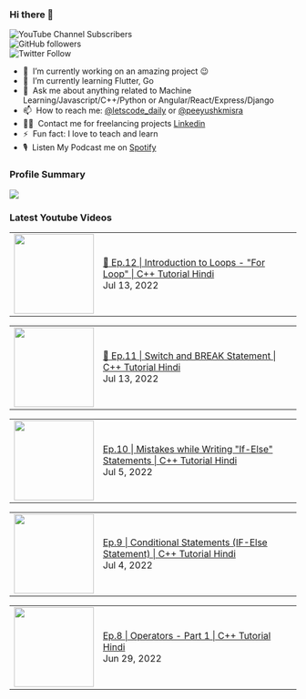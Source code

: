 ### Hi there 👋

![YouTube Channel Subscribers](https://img.shields.io/youtube/channel/subscribers/UCgmk1KXmrHXt_DO0kScyVmQ?style=social)  
![GitHub followers](https://img.shields.io/github/followers/misrapk?style=social)  
![Twitter Follow](https://img.shields.io/twitter/follow/peeyushkmisra?style=social)

- 🔭 &nbsp;I’m currently working on an amazing project :wink:
- 🌱 &nbsp;I’m currently learning Flutter, Go
- 💬 &nbsp;Ask me about anything related to Machine Learning/Javascript/C++/Python or Angular/React/Express/Django
- 📫 &nbsp;How to reach me: [@letscode_daily](https://www.instagram.com/letscode_daily/) or [@peeyushkmisra](https://www.instagram.com/peeyushkmisra/)
- 👨‍💻 &nbsp;Contact me for freelancing projects [Linkedin](https://www.linkedin.com/in/peeyushkmisra/)
- ⚡ &nbsp;Fun fact: I love to teach and learn
- 🎙 &nbsp;Listen My Podcast me on [Spotify](https://open.spotify.com/show/5HlTHA4yxnj56N1klajpQc)

### Profile Summary

![](https://github-profile-summary-cards.vercel.app/api/cards/profile-details?username=misrapk&theme=dracula)

### Latest Youtube Videos

<!-- YOUTUBE:START --><table><tr><td><a href="https://www.youtube.com/watch?v=-JCuAMdYgbE"><img width="140px" src="https://i.ytimg.com/vi/-JCuAMdYgbE/mqdefault.jpg"></a></td>
<td><a href="https://www.youtube.com/watch?v=-JCuAMdYgbE">🔴 Ep.12 | Introduction to Loops - &quot;For Loop&quot; | C++ Tutorial Hindi</a><br/>Jul 13, 2022</td></tr></table>
<table><tr><td><a href="https://www.youtube.com/watch?v=BRNN2lTt2Cg"><img width="140px" src="https://i.ytimg.com/vi/BRNN2lTt2Cg/mqdefault.jpg"></a></td>
<td><a href="https://www.youtube.com/watch?v=BRNN2lTt2Cg">🔴 Ep.11 | Switch and BREAK Statement | C++ Tutorial Hindi</a><br/>Jul 13, 2022</td></tr></table>
<table><tr><td><a href="https://www.youtube.com/watch?v=6FhCmhBDDlg"><img width="140px" src="https://i.ytimg.com/vi/6FhCmhBDDlg/mqdefault.jpg"></a></td>
<td><a href="https://www.youtube.com/watch?v=6FhCmhBDDlg">Ep.10 | Mistakes while Writing &quot;If-Else&quot; Statements | C++ Tutorial Hindi</a><br/>Jul 5, 2022</td></tr></table>
<table><tr><td><a href="https://www.youtube.com/watch?v=sYWBIyL9OJA"><img width="140px" src="https://i.ytimg.com/vi/sYWBIyL9OJA/mqdefault.jpg"></a></td>
<td><a href="https://www.youtube.com/watch?v=sYWBIyL9OJA">Ep.9 | Conditional Statements &lpar;IF-Else Statement&rpar; | C++ Tutorial Hindi</a><br/>Jul 4, 2022</td></tr></table>
<table><tr><td><a href="https://www.youtube.com/watch?v=pWZkYiQYAeU"><img width="140px" src="https://i.ytimg.com/vi/pWZkYiQYAeU/mqdefault.jpg"></a></td>
<td><a href="https://www.youtube.com/watch?v=pWZkYiQYAeU">Ep.8 | Operators - Part 1 | C++ Tutorial Hindi</a><br/>Jun 29, 2022</td></tr></table>
<!-- YOUTUBE:END -->
